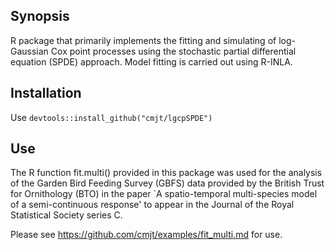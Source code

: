 ## Synopsis

R package that primarily implements the fitting and simulating of log-Gaussian Cox point processes using the stochastic partial differential equation (SPDE) approach. Model fitting is carried out using R-INLA.


## Installation

Use `devtools::install_github("cmjt/lgcpSPDE")`

## Use

The R function fit.multi() provided in this package was used for the analysis of the Garden Bird Feeding Survey (GBFS) data provided by the British Trust for Ornithology (BTO) in the paper `A spatio-temporal multi-species model of a semi-continuous response' to appear in the Journal of the Royal Statistical Society series C.

Please see https://github.com/cmjt/examples/fit_multi.md for use.